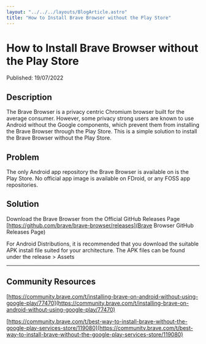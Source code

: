 ```yaml
---
layout: "../../../layouts/BlogArticle.astro"
title: "How to Install Brave Browser without the Play Store"
---
```


# How to Install Brave Browser without the Play Store

Published: 19/07/2022

## Description

The Brave Browser is a privacy centric Chromium browser built for the average consumer. However, some privacy strong users are known to use Android without the Google components, which prevent them from installing the Brave Browser through the Play Store. This is a simple solution to install the Brave Browser without the Play Store.

## Problem

The only Android app repository the Brave Browser is available on is the Play Store. No official app image is available on FDroid, or any FOSS app repositories.


## Solution

Download the Brave Browser from the Official GitHub Releases Page
[https://github.com/brave/brave-browser/releases](Brave Browser GitHub Releases Page)

For Android Distributions, it is recommended that you download the suitable APK install file suited for your architecture. The APK files can be found under the release > Assets

---

## Community Resources

[https://community.brave.com/t/installing-brave-on-android-without-using-google-play/77470](https://community.brave.com/t/installing-brave-on-android-without-using-google-play/77470)

[https://community.brave.com/t/best-way-to-install-brave-without-the-google-play-services-store/119080](https://community.brave.com/t/best-way-to-install-brave-without-the-google-play-services-store/119080)
